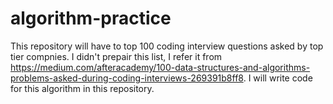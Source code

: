 # algorithm-practice

This repository will have to top 100 coding interview questions asked by top tier compnies.
I didn't prepair this list, I refer it from https://medium.com/afteracademy/100-data-structures-and-algorithms-problems-asked-during-coding-interviews-269391b8ff8.
I will write code for this algorithm in this repository.
